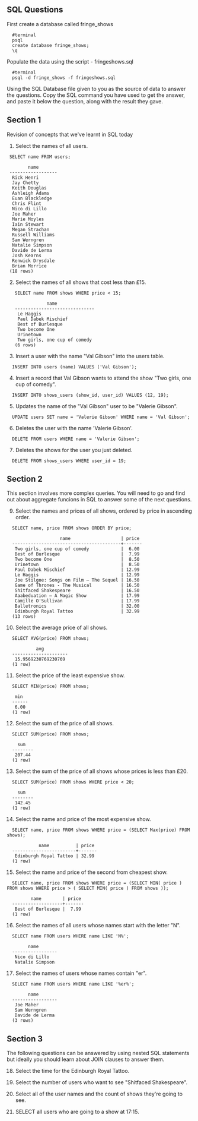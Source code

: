 ## SQL Questions

First create a database called fringe_shows
```
  #terminal
  psql
  create database fringe_shows;
  \q
```

Populate the data using the script - fringeshows.sql
```
  #terminal
  psql -d fringe_shows -f fringeshows.sql
```

Using the SQL Database file given to you as the source of data to answer the questions.  Copy the SQL command you have used to get the answer, and paste it below the question, along with the result they gave.


## Section 1

  Revision of concepts that we've learnt in SQL today

  1. Select the names of all users.

 ``` 
  SELECT name FROM users;
  
         name       
  ------------------
   Rick Henri
   Jay Chetty
   Keith Douglas
   Ashleigh Adams
   Euan Blackledge
   Chris Flint
   Nico di Lillo
   Joe Maher
   Marie Moyles
   Iain Stewart
   Megan Strachan
   Russell Williams
   Sam Werngren
   Natalie Simpson
   Davide de Lerma
   Josh Kearns
   Renwick Drysdale
   Brian Morrice
  (18 rows)
```

  2. Select the names of all shows that cost less than £15.

```
   SELECT name FROM shows WHERE price < 15;

               name             
   ------------------------------
    Le Haggis
    Paul Dabek Mischief 
    Best of Burlesque
    Two become One
    Urinetown
    Two girls, one cup of comedy
   (6 rows)
```

  3. Insert a user with the name "Val Gibson" into the users table.

```
  INSERT INTO users (name) VALUES ('Val Gibson');
```

  4. Insert a record that Val Gibson wants to attend the show "Two girls, one cup of comedy".

```
  INSERT INTO shows_users (show_id, user_id) VALUES (12, 19);
```

  5. Updates the name of the "Val Gibson" user to be "Valerie Gibson".

```
  UPDATE users SET name = 'Valerie Gibson' WHERE name = 'Val Gibson';
```

  6. Deletes the user with the name 'Valerie Gibson'.

```
  DELETE FROM users WHERE name = 'Valerie Gibson';
```

  7. Deletes the shows for the user you just deleted.

```
  DELETE FROM shows_users WHERE user_id = 19;
```

## Section 2

  This section involves more complex queries.  You will need to go and find out about aggregate funcions in SQL to answer some of the next questions.

  9. Select the names and prices of all shows, ordered by price in ascending order.

```
  SELECT name, price FROM shows ORDER BY price;

                    name                   | price 
  -----------------------------------------+-------
   Two girls, one cup of comedy            |  6.00
   Best of Burlesque                       |  7.99
   Two become One                          |  8.50
   Urinetown                               |  8.50
   Paul Dabek Mischief                     | 12.99
   Le Haggis                               | 12.99
   Joe Stilgoe: Songs on Film – The Sequel | 16.50
   Game of Thrones - The Musical           | 16.50
   Shitfaced Shakespeare                   | 16.50
   Aaabeduation – A Magic Show             | 17.99
   Camille O'Sullivan                      | 17.99
   Balletronics                            | 32.00
   Edinburgh Royal Tattoo                  | 32.99
  (13 rows)
```

  10. Select the average price of all shows.

```
  SELECT AVG(price) FROM shows;

           avg         
  ---------------------
   15.9569230769230769
  (1 row)
```

  11. Select the price of the least expensive show.

```
  SELECT MIN(price) FROM shows;

   min  
  ------
   6.00
  (1 row)
```

  12. Select the sum of the price of all shows.

``` 
  SELECT SUM(price) FROM shows;

    sum   
  --------
   207.44
  (1 row)
```

  13. Select the sum of the price of all shows whose prices is less than £20.

```
  SELECT SUM(price) FROM shows WHERE price < 20;

    sum   
  --------
   142.45
  (1 row)
```

  14. Select the name and price of the most expensive show.

```
  SELECT name, price FROM shows WHERE price = (SELECT Max(price) FROM shows);

            name          | price 
  ------------------------+-------
   Edinburgh Royal Tattoo | 32.99
  (1 row)
```

  15. Select the name and price of the second from cheapest show.

```
  SELECT name, price FROM shows WHERE price = (SELECT MIN( price ) FROM shows WHERE price > ( SELECT MIN( price ) FROM shows ));

         name        | price 
  -------------------+-------
   Best of Burlesque |  7.99
  (1 row)
```

  16. Select the names of all users whose names start with the letter "N".

```
  SELECT name FROM users WHERE name LIKE 'N%';

        name       
  -----------------
   Nico di Lillo
   Natalie Simpson
```

  17. Select the names of users whose names contain "er".

```
  SELECT name FROM users WHERE name LIKE '%er%';

        name       
  -----------------
   Joe Maher
   Sam Werngren
   Davide de Lerma
  (3 rows)
```


## Section 3

  The following questions can be answered by using nested SQL statements but ideally you should learn about JOIN clauses to answer them.

  18. Select the time for the Edinburgh Royal Tattoo.

  19. Select the number of users who want to see "Shitfaced Shakespeare".

  20. Select all of the user names and the count of shows they're going to see.

  21. SELECT all users who are going to a show at 17:15.
